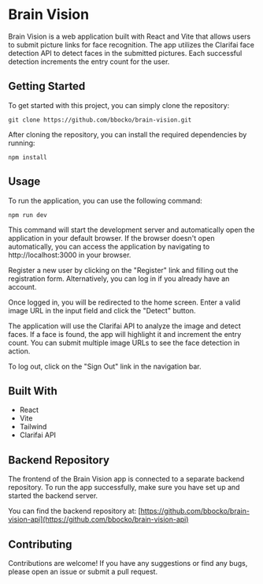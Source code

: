 # Brain Vision
Brain Vision is a web application built with React and Vite that allows users to submit picture links for face recognition. The app utilizes the Clarifai face detection API to detect faces in the submitted pictures. Each successful detection increments the entry count for the user.

## Getting Started
To get started with this project, you can simply clone the repository:

```
git clone https://github.com/bbocko/brain-vision.git
```

After cloning the repository, you can install the required dependencies by running:

```
npm install
```

## Usage
To run the application, you can use the following command:

```
npm run dev
```

This command will start the development server and automatically open the application in your default browser. If the browser doesn't open automatically, you can access the application by navigating to http://localhost:3000 in your browser.

Register a new user by clicking on the "Register" link and filling out the registration form. Alternatively, you can log in if you already have an account.

Once logged in, you will be redirected to the home screen. Enter a valid image URL in the input field and click the "Detect" button.

The application will use the Clarifai API to analyze the image and detect faces. If a face is found, the app will highlight it and increment the entry count. You can submit multiple image URLs to see the face detection in action.

To log out, click on the "Sign Out" link in the navigation bar.

## Built With
- React
- Vite
- Tailwind
- Clarifai API

## Backend Repository

The frontend of the Brain Vision app is connected to a separate backend repository. To run the app successfully, make sure you have set up and started the backend server.

You can find the backend repository at: [https://github.com/bbocko/brain-vision-api](https://github.com/bbocko/brain-vision-api)

## Contributing
Contributions are welcome! If you have any suggestions or find any bugs, please open an issue or submit a pull request.
